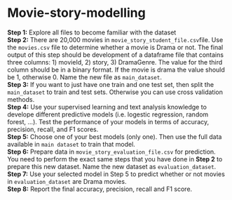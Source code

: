 # Movie-story-modelling

<b>Step 1:</b> Explore all files to become familiar with the dataset <br />
<b>Step 2:</b> There are 20,000 movies in `movie_story_student_file.csv`file. Use the `movies.csv` file to determine whether a movie is Drama or not. The final output of this step should be development of a dataframe file that contains three columns: 1) movieId, 2) story, 3) DramaGenre. The value for the third column should be in a binary format. If the movie is drama the value should be 1, otherwise 0. Name the new file as `main_dataset`. <br />
<b>Step 3:</b> If you want to just have one train and one test set, then split the `main_dataset` to train and test sets. Otherwise you can use cross validation methods.  <br />
<b>Step 4:</b> Use your supervised learning and text analysis knowledge to develope different predictive models (i.e. logestic regression, random forest, ...). Test the performance of your models in terms of accuracy, precision, recall, and F1 scores. <br />
<b>Step 5:</b> Choose one of your best models (only one). Then use the full data available in `main dataset` to train that model.<br />
<b>Step 6:</b> Prepare data in `movie_story_evaluation_file.csv` for prediction. You need to perform the exact same steps that you have done in <b>Step 2</b> to prepare this new dataset. Name the new dataset as `evaluation_dataset`. <br />
<b>Step 7:</b> Use your selected model in Step 5 to predict whether or not movies in `evaluation_dataset` are Drama movies. <br />
<b>Step 8:</b> Report the final accuracy, precision, recall and F1 score. <br />
